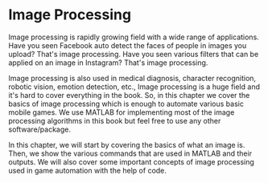 # Image Processing

Image processing is rapidly growing field with a wide range of applications. Have you seen Facebook auto detect the faces of people in images you upload? That's image processing. Have you seen various filters that can be applied on an image in Instagram? That's image processing. 

Image processing is also used in medical diagnosis, character recognition, robotic vision, emotion detection, etc., Image processing is a huge field and it's hard to cover everything in the book. So, in this chapter we cover the basics of image processing which is enough to automate various basic mobile games. We use MATLAB for implementing most of the image processing algorithms in this book but feel free to use any other software/package. 

In this chapter, we will start by covering the basics of what an image is. Then, we show the various commands that are used in MATLAB and their outputs. We will also cover some important concepts of image processing used in game automation with the help of code.